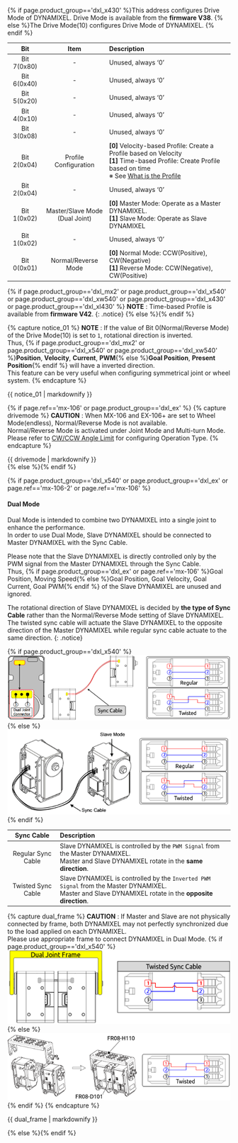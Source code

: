 {% if page.product_group=='dxl_x430' %}This address configures Drive Mode of DYNAMIXEL. Drive Mode is available from the **firmware V38**.
{% else %}The Drive Mode(10) configures Drive Mode of DYNAMIXEL.
{% endif %}

|     Bit     |                Item                 | Description                                                                                                                                                                                                                                                                                                                                      |
|:-----------:|:-----------------------------------:|:-------------------------------------------------------------------------------------------------------------------------------------------------------------------------------------------------------------------------------------------------------------------------------------------------------------------------------------------------|
| Bit 7(0x80) |                  -                  | Unused, always ‘0’                                                                                                                                                                                                                                                                                                                               |
| Bit 6(0x40) |                  -                  | Unused, always ‘0’                                                                                                                                                                                                                                                                                                                               |
| Bit 5(0x20) |                  -                  | Unused, always ‘0’                                                                                                                                                                                                                                                                                                                               |
| Bit 4(0x10) |                  -                  | Unused, always ‘0’                                                                                                                                                                                                                                                                                                                               |
| Bit 3(0x08) |                  -                  | Unused, always ‘0’                                                                                                                                                                                         |{% if page.product_group== 'xl330' or 'dxl_x430' or page.product_group=='dxl_x540' or page.product_group=='dxl_xw540'or page.product_group=='dxl_xl430' or page.product_group=='dxl_mx2' %}
| Bit 2(0x04) |        Profile Configuration        | **[0]** Velocity-based Profile:  Create a Profile based on Velocity<br />**[1]** Time-based Profile: Create Profile based on time <br />※ See [What is the Profile](#what-is-the-profile) |{% else %}                                                                                                                              
| Bit 2(0x04) |                  -                  | Unused, always ‘0’                                                                                                                                                                                          |{% endif %}{% if page.product_group=='dxl_x540' or page.product_group=='dxl_ex' or page.ref=='mx-106-2' or page.ref=='mx-106' %}    
| Bit 1(0x02) | Master/Slave Mode<br />(Dual Joint) | **[0]** Master Mode: Operate as a Master DYNAMIXEL.<br />**[1]** Slave Mode: Operate as Slave DYNAMIXEL                                                                                                          |{% else %}                                                                                                                     
| Bit 1(0x02) |                  -                  | Unused, always ‘0’                                                                                                                                                                                           |{% endif %}                                                                                                                        
| Bit 0(0x01) |         Normal/Reverse Mode         | **[0]** Normal Mode: CCW(Positive), CW(Negative)<br />**[1]** Reverse Mode: CCW(Negative), CW(Positive)                                                                                                  |

{% if page.product_group=='dxl_mx2' or page.product_group=='dxl_x540' or page.product_group=='dxl_xw540' or page.product_group=='dxl_x430' or page.product_group=='dxl_xl430' %}
**NOTE** : Time-based Profile is available from **firmware V42**.
{: .notice}
{% else %}{% endif %}

{% capture notice_01 %}
**NOTE** : If the value of Bit 0(Normal/Reverse Mode) of the Drive Mode(10) is set to `1`, rotational direction is inverted.  
Thus, {% if page.product_group=='dxl_mx2' or page.product_group=='dxl_x540'  or page.product_group=='dxl_xw540' %}**Position**, **Velocity**, **Current**, **PWM**{% else %}**Goal Position**, **Present Position**{% endif %} will have a inverted direction.  
This feature can be very useful when configuring symmetrical joint or wheel system.
{% endcapture %}
<div class="notice">{{ notice_01 | markdownify }}</div>

{% if page.ref=='mx-106' or page.product_group=='dxl_ex' %}
{% capture drivemode %}
**CAUTION** : When MX-106 and EX-106+ are set to Wheel Mode(endless), Normal/Reverse Mode is not available.  
Normal/Reverse Mode is activated under Joint Mode and Multi-turn Mode.  
Please refer to [CW/CCW Angle Limit](#cwccw-angle-limit6-8) for configuring Operation Type.
{% endcapture %}
<div class="notice--warning">{{ drivemode | markdownify }}</div>
{% else %}{% endif %}

{% if page.product_group=='dxl_x540' or page.product_group=='dxl_ex' or page.ref=='mx-106-2' or page.ref=='mx-106' %}
#### Dual Mode
Dual Mode is intended to combine two DYNAMIXEL into a single joint to enhance the performance.  
In order to use Dual Mode, Slave DYNAMIXEL should be connected to Master DYNAMIXEL with the Sync Cable.  

Please note that the Slave DYNAMIXEL is directly controlled only by the PWM signal from the Master DYNAMIXEL through the Sync Cable.  
Thus, {% if page.product_group=='dxl_ex' or page.ref=='mx-106' %}Goal Position, Moving Speed{% else %}Goal Position, Goal Velocity, Goal Current, Goal PWM{% endif %} of the Slave DYNAMIXEL are unused and ignored.

The rotational direction of Slave DYNAMIXEL is decided by **the type of Sync Cable** rather than the Normal/Reverse Mode setting of Slave DYNAMIXEL.  
The twisted sync cable will actuate the Slave DYNAMIXEL to the opposite direction of the Master DYNAMIXEL while regular sync cable actuate to the same direction.
{: .notice}

{% if page.product_group=='dxl_x540' %}
![](/assets/images/dxl/x/x-series_dual_joint.png)
{% else %}
![](/assets/images/dxl/ex/ex-106_dual.png)
{% endif %}

|     Sync Cable     | Description                                                                                                                                               |
|:------------------:|:----------------------------------------------------------------------------------------------------------------------------------------------------------|
| Regular Sync Cable | Slave DYNAMIXEL is controlled by the `PWM Signal` from the Master DYNAMIXEL.<br>Master and Slave DYNAMIXEL rotate in the **same direction**.              |
| Twisted Sync Cable | Slave DYNAMIXEL is controlled by the `Inverted PWM Signal` from the Master DYNAMIXEL.<br>Master and Slave DYNAMIXEL rotate in the **opposite direction**. |

{% capture dual_frame %}
**CAUTION** : If Master and Slave are not physically connected by frame, both DYNAMIXEL may not perfectly synchronized due to the load applied on each DYNAMIXEL.  
Please use appropriate frame to connect DYNAMIXEL in Dual Mode.
{% if page.product_group=='dxl_x540' %}
![](/assets/images/dxl/x/x-series_dual_joint_frame.png)
{% else %}
![](/assets/images/dxl/ex/ex-106+_fr08-h110_fr08-d101.png)
{% endif %}
{% endcapture %}
<div class="notice--warning">{{ dual_frame | markdownify }}</div>

{% else %}{% endif %}
